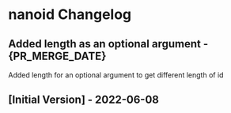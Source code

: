 # nanoid Changelog

## Added length as an optional argument - {PR_MERGE_DATE}

Added length for an optional argument to get different length of id

## [Initial Version] - 2022-06-08
